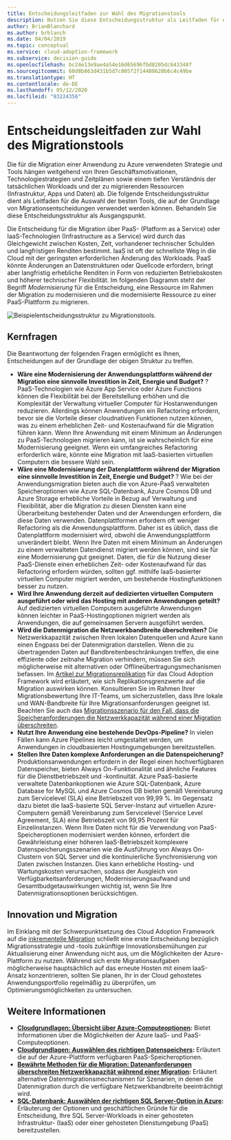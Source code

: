 ```yaml
---
title: Entscheidungsleitfaden zur Wahl des Migrationstools
description: Nutzen Sie diese Entscheidungsstruktur als Leitfaden für die Auswahl der besten Tools, die auf der Grundlage von Migrationsentscheidungen verwendet werden können.
author: BrianBlanchard
ms.author: brblanch
ms.date: 04/04/2019
ms.topic: conceptual
ms.service: cloud-adoption-framework
ms.subservice: decision-guide
ms.openlocfilehash: bc24e13e9ae4a54e16d65696fbd8205dc643348f
ms.sourcegitcommit: 60d8b863d431b5d7c005f2f14488620b6c4c49be
ms.translationtype: HT
ms.contentlocale: de-DE
ms.lasthandoff: 05/12/2020
ms.locfileid: "83224356"
---
```

# <a name="migration-tools-decision-guide"></a>Entscheidungsleitfaden zur Wahl des Migrationstools

Die für die Migration einer Anwendung zu Azure verwendeten Strategie und Tools hängen weitgehend von Ihren Geschäftsmotivationen, Technologiestrategien und Zeitplänen sowie einem tiefen Verständnis der tatsächlichen Workloads und der zu migrierenden Ressourcen (Infrastruktur, Apps und Daten) ab. Die folgende Entscheidungsstruktur dient als Leitfaden für die Auswahl der besten Tools, die auf der Grundlage von Migrationsentscheidungen verwendet werden können. Behandeln Sie diese Entscheidungsstruktur als Ausgangspunkt.

Die Entscheidung für die Migration über PaaS- (Platform as a Service) oder IaaS-Technologien (Infrastructure as a Service) wird durch das Gleichgewicht zwischen Kosten, Zeit, vorhandener technischer Schulden und langfristigen Renditen bestimmt. IaaS ist oft der schnellste Weg in die Cloud mit der geringsten erforderlichen Änderung des Workloads. PaaS könnte Änderungen an Datenstrukturen oder Quellcode erfordern, bringt aber langfristig erhebliche Renditen in Form von reduzierten Betriebskosten und höherer technischer Flexibilität. Im folgenden Diagramm steht der Begriff _Modernisierung_ für die Entscheidung, eine Ressource im Rahmen der Migration zu modernisieren und die modernisierte Ressource zu einer PaaS-Plattform zu migrieren.

![Beispielentscheidungsstruktur zu Migrationstools.](../../_images/migrate/migration-tools-decision-tree.png)

## <a name="key-questions"></a>Kernfragen

Die Beantwortung der folgenden Fragen ermöglicht es Ihnen, Entscheidungen auf der Grundlage der obigen Struktur zu treffen.

- **Wäre eine Modernisierung der Anwendungsplattform während der Migration eine sinnvolle Investition in Zeit, Energie und Budget?** ? PaaS-Technologien wie Azure App Service oder Azure Functions können die Flexibilität bei der Bereitstellung erhöhen und die Komplexität der Verwaltung virtueller Computer für Hostanwendungen reduzieren. Allerdings können Anwendungen ein Refactoring erfordern, bevor sie die Vorteile dieser cloudnativen Funktionen nutzen können, was zu einem erheblichen Zeit- und Kostenaufwand für die Migration führen kann. Wenn Ihre Anwendung mit einem Minimum an Änderungen zu PaaS-Technologien migrieren kann, ist sie wahrscheinlich für eine Modernisierung geeignet. Wenn ein umfangreiches Refactoring erforderlich wäre, könnte eine Migration mit IaaS-basierten virtuellen Computern die bessere Wahl sein.
- **Wäre eine Modernisierung der Datenplattform während der Migration eine sinnvolle Investition in Zeit, Energie und Budget?** ? Wie bei der Anwendungsmigration bieten auch die von Azure-PaaS verwalteten Speicheroptionen wie Azure SQL-Datenbank, Azure Cosmos DB und Azure Storage erhebliche Vorteile in Bezug auf Verwaltung und Flexibilität, aber die Migration zu diesen Diensten kann eine Überarbeitung bestehender Daten und der Anwendungen erfordern, die diese Daten verwenden. Datenplattformen erfordern oft weniger Refactoring als die Anwendungsplattform. Daher ist es üblich, dass die Datenplattform modernisiert wird, obwohl die Anwendungsplattform unverändert bleibt. Wenn Ihre Daten mit einem Minimum an Änderungen zu einem verwalteten Datendienst migriert werden können, sind sie für eine Modernisierung gut geeignet. Daten, die für die Nutzung dieser PaaS-Dienste einen erheblichen Zeit- oder Kostenaufwand für das Refactoring erfordern würden, sollten ggf. mithilfe IaaS-basierter virtuellen Computer migriert werden, um bestehende Hostingfunktionen besser zu nutzen.
- **Wird Ihre Anwendung derzeit auf dedizierten virtuellen Computern ausgeführt oder wird das Hosting mit anderen Anwendungen geteilt?** Auf dedizierten virtuellen Computern ausgeführte Anwendungen können leichter in PaaS-Hostingoptionen migriert werden als Anwendungen, die auf gemeinsamen Servern ausgeführt werden.
- **Wird die Datenmigration die Netzwerkbandbreite überschreiten?** Die Netzwerkkapazität zwischen Ihren lokalen Datenquellen und Azure kann einen Engpass bei der Datenmigration darstellen. Wenn die zu übertragenden Daten auf Bandbreitenbeschränkungen treffen, die eine effiziente oder zeitnahe Migration verhindern, müssen Sie sich möglicherweise mit alternativen oder Offlineübertragungsmechanismen befassen. Im [Artikel zur Migrationsreplikation](../../migrate/migration-considerations/migrate/replicate.md#replication-risks---physics-of-replication) für das Cloud Adoption Framework wird erläutert, wie sich Replikationsgrenzwerte auf die Migration auswirken können. Konsultieren Sie im Rahmen Ihrer Migrationsbewertung Ihre IT-Teams, um sicherzustellen, dass Ihre lokale und WAN-Bandbreite für Ihre Migrationsanforderungen geeignet ist. Beachten Sie auch das [Migrationsszenario für den Fall, dass die Speicheranforderungen die Netzwerkkapazität während einer Migration überschreiten](../../migrate/azure-best-practices/network-capacity-exceeded.md#suggested-prerequisites).
- **Nutzt Ihre Anwendung eine bestehende DevOps-Pipeline?** In vielen Fällen kann Azure Pipelines leicht umgestaltet werden, um Anwendungen in cloudbasierten Hostingumgebungen bereitzustellen.
- **Stellen Ihre Daten komplexe Anforderungen an die Datenspeicherung?** Produktionsanwendungen erfordern in der Regel einen hochverfügbaren Datenspeicher, bieten Always On-Funktionalität und ähnliche Features für die Dienstbetriebszeit und -kontinuität. Azure PaaS-basierte verwaltete Datenbankoptionen wie Azure SQL-Datenbank, Azure Database for MySQL und Azure Cosmos DB bieten gemäß Vereinbarung zum Servicelevel (SLA) eine Betriebszeit von 99,99 %. Im Gegensatz dazu bietet die IaaS-basierte SQL Server-Instanz auf virtuellen Azure-Computern gemäß Vereinbarung zum Servicelevel (Service Level Agreement, SLA) eine Betriebszeit von 99,95 Prozent für Einzelinstanzen. Wenn Ihre Daten nicht für die Verwendung von PaaS-Speicheroptionen modernisiert werden können, erfordert die Gewährleistung einer höheren IaaS-Betriebszeit komplexere Datenspeicherungsszenarien wie die Ausführung von Always On-Clustern von SQL Server und die kontinuierliche Synchronisierung von Daten zwischen Instanzen. Dies kann erhebliche Hosting- und Wartungskosten verursachen, sodass der Ausgleich von Verfügbarkeitsanforderungen, Modernisierungsaufwand und Gesamtbudgetauswirkungen wichtig ist, wenn Sie Ihre Datenmigrationsoptionen berücksichtigen.

## <a name="innovation-and-migration"></a>Innovation und Migration

Im Einklang mit der Schwerpunktsetzung des Cloud Adoption Framework auf die [inkrementelle Migration](../../migrate/index.md#migration-effort) schließt eine erste Entscheidung bezüglich Migrationsstrategie und -tools zukünftige Innovationsbemühungen zur Aktualisierung einer Anwendung nicht aus, um die Möglichkeiten der Azure-Plattform zu nutzen. Während sich erste Migrationsaufgaben möglicherweise hauptsächlich auf das erneute Hosten mit einem IaaS-Ansatz konzentrieren, sollten Sie planen, Ihr in der Cloud gehostetes Anwendungsportfolio regelmäßig zu überprüfen, um Optimierungsmöglichkeiten zu untersuchen.

## <a name="learn-more"></a>Weitere Informationen

- **[Cloudgrundlagen: Übersicht über Azure-Computeoptionen](https://docs.microsoft.com/azure/architecture/guide/technology-choices/compute-decision-tree):** Bietet Informationen über die Möglichkeiten der Azure IaaS- und PaaS-Computeoptionen.
- **[Cloudgrundlagen: Auswählen des richtigen Datenspeichers](https://docs.microsoft.com/azure/architecture/guide/technology-choices/data-store-overview):** Erläutert die auf der Azure-Plattform verfügbaren PaaS-Speicheroptionen.
- **[Bewährte Methoden für die Migration: Datenanforderungen überschreiten Netzwerkkapazität während einer Migration](../../migrate/azure-best-practices/network-capacity-exceeded.md):** Erläutert alternative Datenmigrationsmechanismen für Szenarien, in denen die Datenmigration durch die verfügbare Netzwerkbandbreite beeinträchtigt wird.
- **[SQL-Datenbank: Auswählen der richtigen SQL Server-Option in Azure](https://docs.microsoft.com/azure/sql-database/sql-database-paas-vs-sql-server-iaas#business-motivations-for-choosing-databases-managed-instances-or-sql-virtual-machines):** Erläuterung der Optionen und geschäftlichen Gründe für die Entscheidung, Ihre SQL Server-Workloads in einer gehosteten Infrastruktur- (IaaS) oder einer gehosteten Dienstumgebung (PaaS) bereitzustellen.
